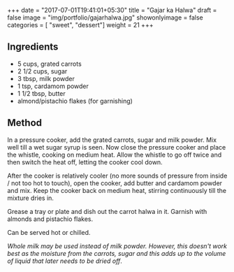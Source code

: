 +++
date = "2017-07-01T19:41:01+05:30"
title = "Gajar ka Halwa"
draft = false
image = "img/portfolio/gajarhalwa.jpg"
showonlyimage = false
categories = [ "sweet", "dessert"] 
weight = 21
+++


<!--more-->

## Ingredients

  - 5 cups, grated carrots
  - 2 1/2 cups, sugar
  - 3 tbsp, milk powder
  - 1 tsp, cardamom powder
  - 1 1/2 tbsp, butter
  - almond/pistachio flakes (for garnishing)

## Method

In a pressure cooker, add the grated carrots, sugar and milk powder. Mix
well till a wet sugar syrup is seen. Now close the pressure cooker and
place the whistle, cooking on medium heat. Allow the whistle to go off
twice and then switch the heat off, letting the cooker cool down.

After the cooker is relatively cooler (no more sounds of pressure from
inside / not too hot to touch), open the cooker, add butter and cardamom
powder and mix. Keep the cooker back on medium heat, stirring
continuously till the mixture dries in.

Grease a tray or plate and dish out the carrot halwa in it. Garnish with
almonds and pistachio flakes.

Can be served hot or chilled.

*Whole milk may be used instead of milk powder. However, this doesn't
work best as the moisture from the carrots, sugar and this adds up to
the volume of liquid that later needs to be dried off*.


